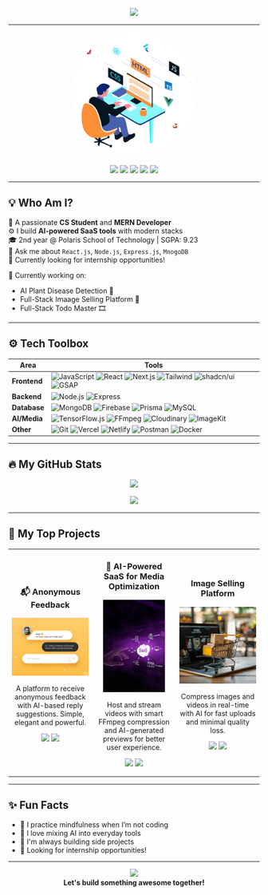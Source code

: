 <!-- Animated Header Banner (can use your custom Lottie/GIF later) -->
<p align="center">
  <img src="https://readme-typing-svg.herokuapp.com/?lines=Hi+👋,+I'm+Raja+Nayak;Full-Stack+Developer;AI+Web+App+Builder;Open+to+Internships!&center=true&width=500&height=50&color=58A6FF&vCenter=true&size=22" />
</p>

---

<!-- Avatar + Socials -->
<p align="center">
  <img src="./developer.gif" width="250" style="border-radius: 50%" alt="Raja's Avatar" />
</p>
<p align="center">
  <a href="mailto:nayakraja151@gmail.com"><img src="https://img.shields.io/badge/-Gmail-D14836?style=for-the-badge&logo=gmail&logoColor=white" /></a>
  <a href="https://www.linkedin.com/in/raja-nayak8658/"><img src="https://img.shields.io/badge/-LinkedIn-blue?style=for-the-badge&logo=linkedin&logoColor=white" /></a>
  <a href="https://github.com/rajaNayak123"><img src="https://img.shields.io/badge/-GitHub-181717?style=for-the-badge&logo=github&logoColor=white" /></a>
  <a href="https://leetcode.com/u/Raja_Nayak123/"><img src="https://img.shields.io/badge/-LeetCode-FFA116?style=for-the-badge&logo=leetcode&logoColor=black" /></a>
  <a href="https://raja-dev.vercel.app/"><img src="https://img.shields.io/badge/-Portfolio-0A66C2?style=for-the-badge&logo=google-chrome&logoColor=white" /></a>
</p>

---

## 💡 Who Am I?

🧠 A passionate **CS Student** and **MERN Developer**  
⚙️ I build **AI-powered SaaS tools** with modern stacks  
🎓 2nd year @ Polaris School of Technology | SGPA: 9.23  
💬 Ask me about `React.js`, `Node.js`, `Express.js`, `MnogoDB`  
💼 Currently looking for internship opportunities!

📌 Currently working on:
- AI Plant Disease Detection 🌿  
- Full-Stack Imaage Selling Platform 🛒  
- Full-Stack Todo Master 🎞️  

---

## ⚙️ Tech Toolbox
| Area         | Tools |
|--------------|-------|
| **Frontend** | ![JavaScript](https://img.shields.io/badge/-JavaScript-F7DF1E?logo=javascript&logoColor=black&style=flat-square) ![React](https://img.shields.io/badge/-React-61DAFB?logo=react&logoColor=black&style=flat-square) ![Next.js](https://img.shields.io/badge/-Next.js-000000?logo=next.js&style=flat-square) ![Tailwind](https://img.shields.io/badge/-TailwindCSS-38B2AC?logo=tailwind-css&logoColor=white&style=flat-square) ![shadcn/ui](https://img.shields.io/badge/-shadcn/ui-000000?style=flat-square) ![GSAP](https://img.shields.io/badge/-GSAP-88CE02?logo=greensock&logoColor=white&style=flat-square) |
| **Backend**  | ![Node.js](https://img.shields.io/badge/-Node.js-339933?logo=node.js&logoColor=white&style=flat-square) ![Express](https://img.shields.io/badge/-Express-000000?logo=express&logoColor=white&style=flat-square) |
| **Database** | ![MongoDB](https://img.shields.io/badge/-MongoDB-47A248?logo=mongodb&logoColor=white&style=flat-square) ![Firebase](https://img.shields.io/badge/-Firebase-FFCA28?logo=firebase&logoColor=white&style=flat-square) ![Prisma](https://img.shields.io/badge/-Prisma-2D3748?logo=prisma&logoColor=white&style=flat-square) ![MySQL](https://img.shields.io/badge/-MySQL-4479A1?logo=mysql&logoColor=white&style=flat-square) |
| **AI/Media** | ![TensorFlow.js](https://img.shields.io/badge/-TensorFlow.js-FF6F00?logo=tensorflow&logoColor=white&style=flat-square) ![FFmpeg](https://img.shields.io/badge/-FFmpeg-007808?logo=ffmpeg&logoColor=white&style=flat-square) ![Cloudinary](https://img.shields.io/badge/-Cloudinary-3448C5?logo=cloudinary&logoColor=white&style=flat-square) ![ImageKit](https://img.shields.io/badge/-ImageKit-28B6F6?logo=imagekit&logoColor=white&style=flat-square) |
| **Other**    | ![Git](https://img.shields.io/badge/-Git-F05032?logo=git&logoColor=white&style=flat-square) ![Vercel](https://img.shields.io/badge/-Vercel-000000?logo=vercel&logoColor=white&style=flat-square) ![Netlify](https://img.shields.io/badge/-Netlify-00C7B7?logo=netlify&logoColor=white&style=flat-square) ![Postman](https://img.shields.io/badge/-Postman-FF6C37?logo=postman&logoColor=white&style=flat-square) ![Docker](https://img.shields.io/badge/-Docker-2496ED?logo=docker&logoColor=white&style=flat-square) |


---

## 🔥 My GitHub Stats

<p align="center">
  <img src="https://github-readme-stats.vercel.app/api?username=rajaNayak123&show_icons=true&theme=radical&hide_border=true" height="170" />
<!--   <img src="https://github-readme-streak-stats.herokuapp.com?user=rajaNayak123&theme=radical&hide_border=true" height="170"/> -->
</p>

<p align="center">
  <img src="https://github-readme-activity-graph.vercel.app/graph?username=rajaNayak123&theme=tokyo-night" />
</p>

---
## 🚀 My Top Projects

<table>
  <tr>
    <td width="33%">
      <h3 align="center">📬 Anonymous Feedback</h3>
      <p align="center">
        <a href="https://anonymous-feedback.rajanayak.dev">
          <img src="messageimg.jpg" width="100%" alt="Anonymous Feedback GIF" />
        </a>
      </p>
      <p align="center">
        A platform to receive anonymous feedback with AI-based reply suggestions. Simple, elegant and powerful.
      </p>
      <p align="center">
        <a href="https://anonymous-talk.vercel.app/"> <img src="https://img.shields.io/badge/Live Demo-28a745?style=for-the-badge&logo=vercel&logoColor=white" /></a>
        <a href="https://github.com/rajaNayak123/AnonymousTalk"><img src="https://img.shields.io/badge/View Code-000000?style=for-the-badge&logo=github&logoColor=white" /></a>
      </p>
    </td>
    <td width="33%">
      <h3 align="center">🎥 AI-Powered SaaS for Media Optimization</h3>
      <p align="center">
        <a href="https://video-app.rajanayak.dev">
          <img src="saas.jpg" width="80%" alt="Video Hosting GIF" />
        </a>
      </p>
      <p align="center">
        Host and stream videos with smart FFmpeg compression and AI-generated previews for better user experience.
      </p>
      <p align="center">
        <a href="https://cloudinary-saas-self.vercel.app/sign-up"><img src="https://img.shields.io/badge/Live Demo-28a745?style=for-the-badge&logo=vercel&logoColor=white" /></a>
        <a href="https://github.com/rajaNayak123/cloudinary-saas"><img src="https://img.shields.io/badge/View Code-000000?style=for-the-badge&logo=github&logoColor=white" /></a>
      </p>
    </td>
    <td width="33%">
      <h3 align="center"> Image Selling Platform</h3>
      <p align="center">
        <a href="https://media-compressor.rajanayak.dev">
          <img src="shoping.jpg" width="100%" alt="AI Media Compressor GIF" />
        </a>
      </p>
      <p align="center">
        Compress images and videos in real-time with AI for fast uploads and minimal quality loss.
      </p>
      <p align="center">
        <a href="https://selling-platform.vercel.app/"><img src="https://img.shields.io/badge/Live Demo-28a745?style=for-the-badge&logo=vercel&logoColor=white" /></a>
        <a href="https://github.com/rajaNayak123/sellingPlatform"><img src="https://img.shields.io/badge/View Code-000000?style=for-the-badge&logo=github&logoColor=white" /></a>
      </p>
    </td>
  </tr>
</table>

---

## ✨ Fun Facts

- 🧘 I practice mindfulness when I’m not coding  
- 🧠 I love mixing AI into everyday tools  
- 🧩 I'm always building side projects  
- 💼 Looking for internship opportunities!

---

<p align="center">
  <img src="https://media.giphy.com/media/L1R1tvI9svkIWwpVYr/giphy.gif" width="200"/>
  <br/><b>Let's build something awesome together!</b>
</p>
